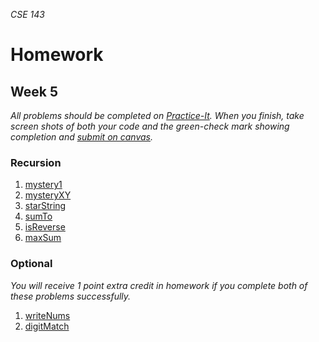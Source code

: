 _CSE 143_
# Homework
## Week 5

_All problems should be completed on [Practice-It](http://practiceit.cs.washington.edu/). When you finish, take screen shots of both your code and the green-check mark showing completion and [submit on canvas](https://canvas.uw.edu/courses/1143086/assignments/3536700)._

### Recursion
1. [mystery1](http://practiceit.cs.washington.edu/problem/view/bjp4/chapter12/s3-mystery1)
1. [mysteryXY](http://practiceit.cs.washington.edu/problem/view/bjp4/chapter12/s6-mysteryXY)
1. [starString](http://practiceit.cs.washington.edu/problem/view/bjp4/chapter12/e1-starString)
1. [sumTo](http://practiceit.cs.washington.edu/problem/view/bjp4/chapter12/e9-sumTo)
1. [isReverse](http://practiceit.cs.washington.edu/problem/view/bjp4/chapter12/e12-isReverse)
1. [maxSum](http://practiceit.cs.washington.edu/problem/view/bjp4/chapter12/e21-maxSum)

### Optional
_You will receive 1 point extra credit in homework if you complete both of these problems successfully._
1. [writeNums](http://practiceit.cs.washington.edu/problem/view/bjp4/chapter12/e2-writeNums)
1. [digitMatch](http://practiceit.cs.washington.edu/problem/view/bjp4/chapter12/e10-digitMatch)
